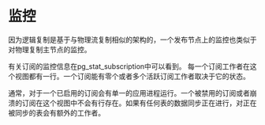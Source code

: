# 监控

因为逻辑复制是基于与物理流复制相似的架构的，一个发布节点上的监控也类似于对物理复制主节点的监控。

有关订阅的监控信息在pg_stat_subscription中可以看到。 每一个订阅工作者在这个视图都有一行。一个订阅能有零个或者多个活跃订阅工作者取决于它的状态。

通常，对于一个已启用的订阅会有单一的应用进程运行。一个被禁用的订阅或者崩溃的订阅在这个视图中不会有行存在。如果有任何表的数据同步正在进行，对正在被同步的表会有额外的工作者。